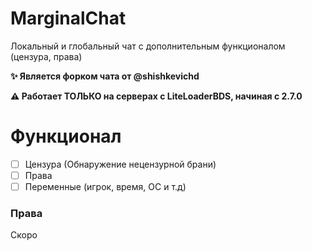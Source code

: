 # MarginalChat
Локальный и глобальный чат с дополнительным функционалом (цензура, права)

**✨ Является форком чата от @shishkevichd**

**⚠ Работает ТОЛЬКО на серверах с LiteLoaderBDS, начиная с 2.7.0**

# Функционал
- [ ] Цензура (Обнаружение нецензурной брани)
- [ ] Права
- [ ] Переменные (игрок, время, ОС и т.д)

### Права
Скоро
